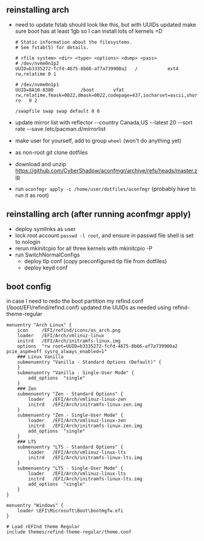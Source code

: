 ## reinstalling arch 
- need to update fstab
    should look like this, but with UUIDs updated
    make sure boot has at least 1gb so I can install lots of kernels =D
    ```
    # Static information about the filesystems.
    # See fstab(5) for details.

    # <file system> <dir> <type> <options> <dump> <pass>
    # /dev/nvme0n1p2
    UUID=b3335272-fcfd-4675-8b66-af7a739900a2   /           ext4        rw,relatime 0 1

    # /dev/nvme0n1p1
    UUID=8A10-8380          /boot       vfat        rw,relatime,fmask=0022,dmask=0022,codepage=437,iocharset=ascii,shortname=mixed,utf8,errors=remount-ro   0 2

    /swapfile swap swap default 0 0
    ```

- update mirror list with reflector --country Canada,US --latest 20 --sort rate --save /etc/pacman.d/mirrorlist
- make user for yourself, add to group `wheel` (won't do anything yet)
- as non-root git clone dotfiles 
- download and unzip https://github.com/CyberShadow/aconfmgr/archive/refs/heads/master.zip
- run `aconfmgr apply -c /home/user/dotfiles/aconfmgr` (probably have to run it as root)

## reinstalling arch (after running aconfmgr apply)

- deploy symlinks as user
- lock root account `passwd -l root`, and ensure in passwd file shell is set to nologin
- rerun mkinitcpio for all three kernels with mkinitcpio -P
- run SwitchNormalConfigs
    - deploy tlp conf (copy preconfigured tlp file from dotfiles)
    - deploy keyd conf

## boot config

in case I need to redo the boot partition
my refind.conf (/boot/EFI/refind/refind.conf)
updated the UUIDs as needed
using refind-theme-regular 
```
menuentry "Arch Linux" {
    icon     /EFI/refind/icons/os_arch.png
    loader   /EFI/Arch/vmlinuz-linux
    initrd   /EFI/Arch/initramfs-linux.img
    options  "rw root=UUID=b3335272-fcfd-4675-8b66-af7a739900a2 pcie_aspm=off sysrq_always_enabled=1"
    ### Linux Vanilla
    submenuentry "Vanilla - Standard Options (Default)" {
    }
    submenuentry "Vanilla - Single-User Mode" {
		add_options  "single"
    }
    ### Zen
    submenuentry "Zen - Standard Options" {
		loader   /EFI/Arch/vmlinuz-linux-zen
		initrd   /EFI/Arch/initramfs-linux-zen.img
    }
    submenuentry "Zen - Single-User Mode" {
		loader   /EFI/Arch/vmlinuz-linux-zen
		initrd   /EFI/Arch/initramfs-linux-zen.img
		add_options  "single"
    }
    ### LTS
    submenuentry "LTS - Standard Options" {
		loader   /EFI/Arch/vmlinuz-linux-lts
		initrd   /EFI/Arch/initramfs-linux-lts.img
    }
    submenuentry "LTS - Single-User Mode" {
		loader   /EFI/Arch/vmlinuz-linux-lts
		initrd   /EFI/Arch/initramfs-linux-lts.img
		add_options  "single"
    }
}

menuentry "Windows" {
    loader \EFI\Microsoft\Boot\bootmgfw.efi
}

# Load rEFInd theme Regular
include themes/refind-theme-regular/theme.conf
```
